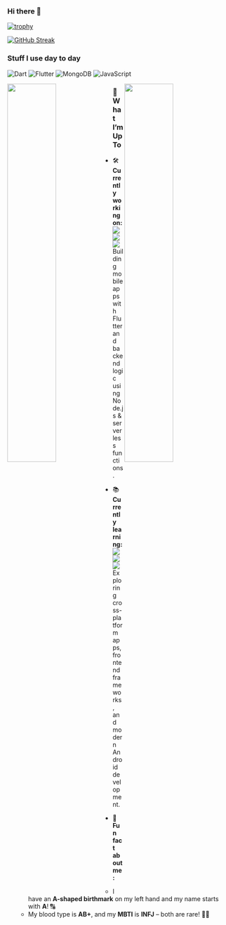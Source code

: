 ### Hi there 👋

[![trophy](https://github-profile-trophy.vercel.app/?username=anishghale007)](https://github.com/ryo-ma/github-profile-trophy)

[![GitHub Streak](https://streak-stats.demolab.com?user=anishghale007)](https://git.io/streak-stats)

### Stuff I use day to day
<p>
  <img alt="Dart" src="https://img.shields.io/badge/dart-green?logo=dart" />
  <img alt="Flutter" src="https://img.shields.io/badge/flutter-blue?logo=flutter" />
  <img alt="MongoDB" src="https://img.shields.io/badge/mongodb-cyan?logo=mongodb" />
  <img alt="JavaScript" src="https://img.shields.io/badge/javascript-yellow?logo=javascript&logoColor=black" />
</p>

<p>
  <img align="left" width="47%" src="https://github-readme-stats.vercel.app/api/top-langs/?username=anishghale007&layout=compact" />
  <img align="right" width="47%" src="https://github-readme-stats.vercel.app/api?username=anishghale007&show_icons=true&count_private=true&include_all_commits=true" />
</p>


### 🚀 What I’m Up To

- 🛠️ **Currently working on:**  
  <img src="https://img.shields.io/badge/-Flutter-02569B?logo=flutter&logoColor=white" />  
  <img src="https://img.shields.io/badge/-Node.js-339933?logo=nodedotjs&logoColor=white" />  
  <img src="https://img.shields.io/badge/-Serverless-FD5750?logo=serverless&logoColor=white" />  
  Building mobile apps with Flutter and backend logic using Node.js & serverless functions.

- 📚 **Currently learning:**  
  <img src="https://img.shields.io/badge/-React-61DAFB?logo=react&logoColor=black" />  
  <img src="https://img.shields.io/badge/-React_Native-61DAFB?logo=react&logoColor=black" />  
  <img src="https://img.shields.io/badge/-Kotlin-0095D5?logo=kotlin&logoColor=white" />  
  Exploring cross-platform apps, frontend frameworks, and modern Android development.

- 🤯 **Fun fact about me:**  
  - I have an **A-shaped birthmark** on my left hand and my name starts with **A**! 🔠  
  - My blood type is **AB+**, and my **MBTI** is **INFJ** – both are rare! 🧬🌌
